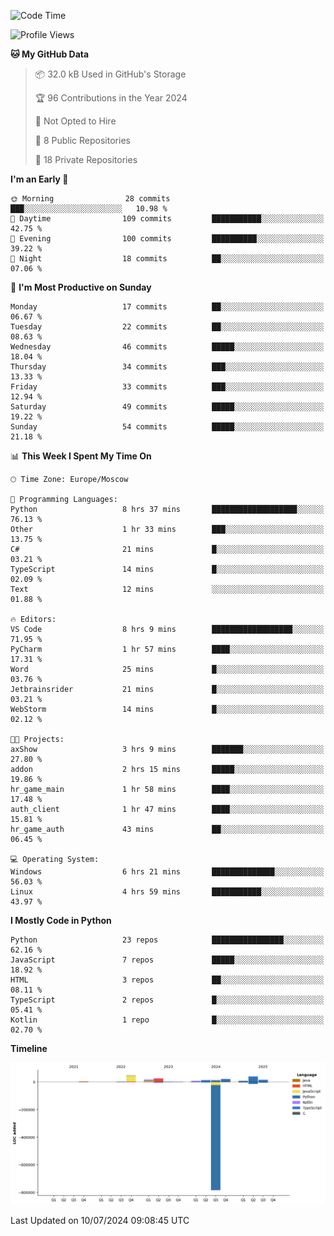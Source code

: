 <!--START_SECTION:waka-->
![Code Time](http://img.shields.io/badge/Code%20Time-396%20hrs%209%20mins-blue)

![Profile Views](http://img.shields.io/badge/Profile%20Views-0-blue)

**🐱 My GitHub Data** 

> 📦 32.0 kB Used in GitHub's Storage 
 > 
> 🏆 96 Contributions in the Year 2024
 > 
> 🚫 Not Opted to Hire
 > 
> 📜 8 Public Repositories 
 > 
> 🔑 18 Private Repositories 
 > 
**I'm an Early 🐤** 

```text
🌞 Morning                28 commits          ███░░░░░░░░░░░░░░░░░░░░░░   10.98 % 
🌆 Daytime                109 commits         ███████████░░░░░░░░░░░░░░   42.75 % 
🌃 Evening                100 commits         ██████████░░░░░░░░░░░░░░░   39.22 % 
🌙 Night                  18 commits          ██░░░░░░░░░░░░░░░░░░░░░░░   07.06 % 
```
📅 **I'm Most Productive on Sunday** 

```text
Monday                   17 commits          ██░░░░░░░░░░░░░░░░░░░░░░░   06.67 % 
Tuesday                  22 commits          ██░░░░░░░░░░░░░░░░░░░░░░░   08.63 % 
Wednesday                46 commits          █████░░░░░░░░░░░░░░░░░░░░   18.04 % 
Thursday                 34 commits          ███░░░░░░░░░░░░░░░░░░░░░░   13.33 % 
Friday                   33 commits          ███░░░░░░░░░░░░░░░░░░░░░░   12.94 % 
Saturday                 49 commits          █████░░░░░░░░░░░░░░░░░░░░   19.22 % 
Sunday                   54 commits          █████░░░░░░░░░░░░░░░░░░░░   21.18 % 
```


📊 **This Week I Spent My Time On** 

```text
🕑︎ Time Zone: Europe/Moscow

💬 Programming Languages: 
Python                   8 hrs 37 mins       ███████████████████░░░░░░   76.13 % 
Other                    1 hr 33 mins        ███░░░░░░░░░░░░░░░░░░░░░░   13.75 % 
C#                       21 mins             █░░░░░░░░░░░░░░░░░░░░░░░░   03.21 % 
TypeScript               14 mins             █░░░░░░░░░░░░░░░░░░░░░░░░   02.09 % 
Text                     12 mins             ░░░░░░░░░░░░░░░░░░░░░░░░░   01.88 % 

🔥 Editors: 
VS Code                  8 hrs 9 mins        ██████████████████░░░░░░░   71.95 % 
PyCharm                  1 hr 57 mins        ████░░░░░░░░░░░░░░░░░░░░░   17.31 % 
Word                     25 mins             █░░░░░░░░░░░░░░░░░░░░░░░░   03.76 % 
Jetbrainsrider           21 mins             █░░░░░░░░░░░░░░░░░░░░░░░░   03.21 % 
WebStorm                 14 mins             █░░░░░░░░░░░░░░░░░░░░░░░░   02.12 % 

🐱‍💻 Projects: 
axShow                   3 hrs 9 mins        ███████░░░░░░░░░░░░░░░░░░   27.80 % 
addon                    2 hrs 15 mins       █████░░░░░░░░░░░░░░░░░░░░   19.86 % 
hr_game_main             1 hr 58 mins        ████░░░░░░░░░░░░░░░░░░░░░   17.48 % 
auth_client              1 hr 47 mins        ████░░░░░░░░░░░░░░░░░░░░░   15.81 % 
hr_game_auth             43 mins             ██░░░░░░░░░░░░░░░░░░░░░░░   06.45 % 

💻 Operating System: 
Windows                  6 hrs 21 mins       ██████████████░░░░░░░░░░░   56.03 % 
Linux                    4 hrs 59 mins       ███████████░░░░░░░░░░░░░░   43.97 % 
```

**I Mostly Code in Python** 

```text
Python                   23 repos            ████████████████░░░░░░░░░   62.16 % 
JavaScript               7 repos             █████░░░░░░░░░░░░░░░░░░░░   18.92 % 
HTML                     3 repos             ██░░░░░░░░░░░░░░░░░░░░░░░   08.11 % 
TypeScript               2 repos             █░░░░░░░░░░░░░░░░░░░░░░░░   05.41 % 
Kotlin                   1 repo              █░░░░░░░░░░░░░░░░░░░░░░░░   02.70 % 
```



**Timeline**

![Lines of Code chart](https://raw.githubusercontent.com/adlemx/adlemx/main/assets/bar_graph.png)


 Last Updated on 10/07/2024 09:08:45 UTC
<!--END_SECTION:waka-->
